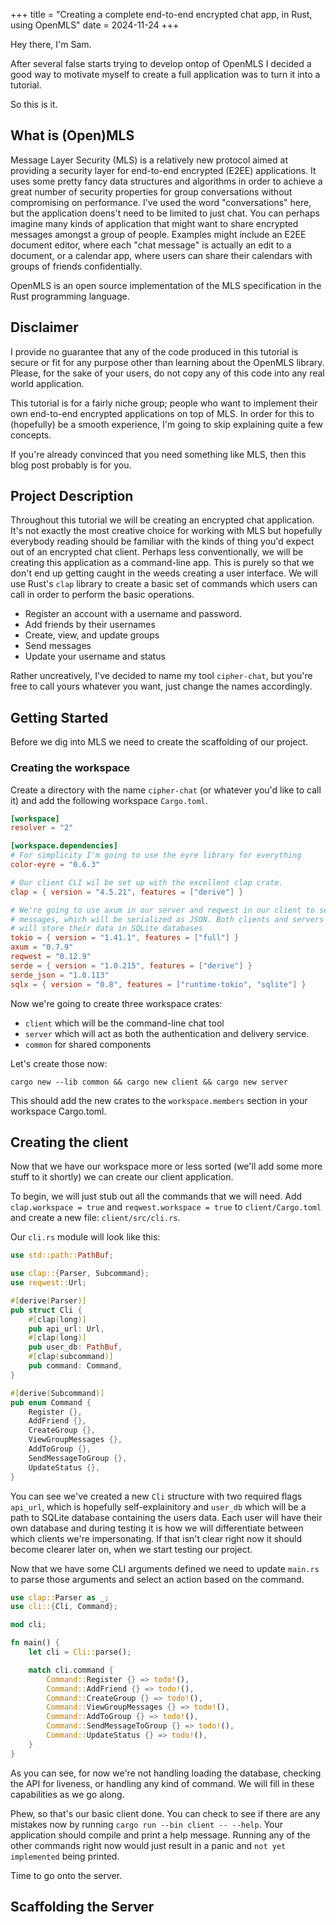 +++
title = "Creating a complete end-to-end encrypted chat app, in Rust, using OpenMLS"
date = 2024-11-24
+++

Hey there, I'm Sam.

After several false starts trying to develop ontop of OpenMLS I decided a good way to motivate myself to create a full application
was to turn it into a tutorial.

So this is it.

## What is (Open)MLS

Message Layer Security (MLS) is a relatively new protocol aimed at providing a security layer for end-to-end encrypted (E2EE) applications.
It uses some pretty fancy data structures and algorithms in order to achieve a great number of security properties for group conversations
without compromising on performance. I've used the word "conversations" here, but the application doens't need to be limited to just chat. You
can perhaps imagine many kinds of application that might want to share encrypted messages amongst a group of people. Examples might include an
E2EE document editor, where each "chat message" is actually an edit to a document, or a calendar app, where users can share their calendars
with groups of friends confidentially.

OpenMLS is an open source implementation of the MLS specification in the Rust programming language.

## Disclaimer

I provide no guarantee that any of the code produced in this tutorial is secure or fit for any purpose other than
learning about the OpenMLS library. Please, for the sake of your users, do not copy any of this code into any real world application.

This tutorial is for a fairly niche group; people who want to implement their own end-to-end encrypted applications on top of MLS.
In order for this to (hopefully) be a smooth experience, I'm going to skip explaining quite a few concepts.

If you're already convinced that you need something like MLS, then this blog post probably is for you.

## Project Description

Throughout this tutorial we will be creating an encrypted chat application. It's not exactly the most creative choice for
working with MLS but hopefully everybody reading should be familiar with the kinds of thing you'd expect out of an encrypted chat
client. Perhaps less conventionally, we will be creating this application as a command-line app. This is purely so that we don't end
up getting caught in the weeds creating a user interface. We will use Rust's `clap` library to create a basic set of commands which users
can call in order to perform the basic operations.

- Register an account with a username and password.
- Add friends by their usernames
- Create, view, and update groups
- Send messages
- Update your username and status

Rather uncreatively, I've decided to name my tool `cipher-chat`, but you're free to call yours whatever you want, just change the names accordingly.

## Getting Started

Before we dig into MLS we need to create the scaffolding of our project.

### Creating the workspace

Create a directory with the name `cipher-chat` (or whatever you'd like to call it) and add the following workspace `Cargo.toml`.

```toml
[workspace]
resolver = "2"

[workspace.dependencies]
# For simplicity I'm going to use the eyre library for everything
color-eyre = "0.6.3"

# Our client CLI wil be set up with the excellent clap crate.
clap = { version = "4.5.21", features = ["derive"] }

# We're going to use axum in our server and reqwest in our client to send
# messages, which will be serialized as JSON. Both clients and servers
# will store their data in SQLite databases
tokio = { version = "1.41.1", features = ["full"] }
axum = "0.7.9"
reqwest = "0.12.9"
serde = { version = "1.0.215", features = ["derive"] }
serde_json = "1.0.113"
sqlx = { version = "0.8", features = ["runtime-tokio", "sqlite"] }

```

Now we're going to create three workspace crates:
- `client` which will be the command-line chat tool
- `server` which will act as both the authentication and delivery service.
- `common` for shared components

Let's create those now:

```shell
cargo new --lib common && cargo new client && cargo new server
```

This should add the new crates to the `workspace.members` section in your workspace Cargo.toml.

## Creating the client

Now that we have our workspace more or less sorted (we'll add some more stuff to it shortly) we can create our
client application.

To begin, we will just stub out all the commands that we will need. Add `clap.workspace = true` and `reqwest.workspace = true`
to `client/Cargo.toml` and create a new file: `client/src/cli.rs`.

Our `cli.rs` module will look like this:

```rust
use std::path::PathBuf;

use clap::{Parser, Subcommand};
use reqwest::Url;

#[derive(Parser)]
pub struct Cli {
    #[clap(long)]
    pub api_url: Url,
    #[clap(long)]
    pub user_db: PathBuf,
    #[clap(subcommand)]
    pub command: Command,
}

#[derive(Subcommand)]
pub enum Command {
    Register {},
    AddFriend {},
    CreateGroup {},
    ViewGroupMessages {},
    AddToGroup {},
    SendMessageToGroup {},
    UpdateStatus {},
}
```

You can see we've created a new `Cli` structure with two required flags `api_url`, which is hopefully self-explainitory
and `user_db` which will be a path to SQLite database containing the users data. Each user will have their own database
and during testing it is how we will differentiate between which clients we're impersonating. If that isn't clear right now
it should become clearer later on, when we start testing our project.

Now that we have some CLI arguments defined we need to update `main.rs` to parse those arguments and select an action based on the command.

```rust
use clap::Parser as _;
use cli::{Cli, Command};

mod cli;

fn main() {
    let cli = Cli::parse();

    match cli.command {
        Command::Register {} => todo!(),
        Command::AddFriend {} => todo!(),
        Command::CreateGroup {} => todo!(),
        Command::ViewGroupMessages {} => todo!(),
        Command::AddToGroup {} => todo!(),
        Command::SendMessageToGroup {} => todo!(),
        Command::UpdateStatus {} => todo!(),
    }
}
```

As you can see, for now we're not handling loading the database, checking the API for liveness, or handling any kind of command.
We will fill in these capabilities as we go along.

Phew, so that's our basic client done. You can check to see if there are any mistakes now by running
`cargo run --bin client -- --help`. Your application should compile and print a help message. Running any of the other commands
right now would just result in a panic and `not yet implemented` being printed.

Time to go onto the server.

## Scaffolding the Server
